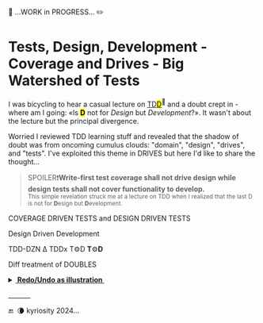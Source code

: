 🚧 ...WORK in PROGRESS... ✏️

# Tests, Design, Development - Coverage and Drives - Big Watershed of Tests

I was bicycling to hear a casual lecture on [TD<mark>D</mark>](https://en.wikipedia.org/wiki/Test-driven_development)<sup>🔗</sup> and a doubt crept in - where am I going: «Is <mark><b>D</b></mark> not for _Design_ but _Development_?». It wasn't about the  lecture but the principal divergence.

Worried I reviewed TDD learning stuff and revealed that the shadow of doubt was from oncoming cumulus clouds: "domain", "design", "drives", and "tests". I've exploited this theme in DRIVES but here I'd like to share the thought...

> SPOILER❗**Write-first test coverage shall not drive design while design tests shall not cover functionality to develop.**\
<sub>This simple revelation struck me at a lecture on TDD when I realized that the last D is not for **D**esign but **D**evelopment.</sub>

COVERAGE DRIVEN TESTS and DESIGN DRIVEN TESTS

Design Driven Development

TDD-DZN Δ
TDDx T⚙️D **T**⚙️**D**

Diff treatment of DOUBLES

<details><summary><b><ins>&nbsp;Redo/Undo as illustration&nbsp;</ins></b></summary>

\_______

</details>

\_______

 🔚 &nbsp;🌘 kyriosity 2024...
